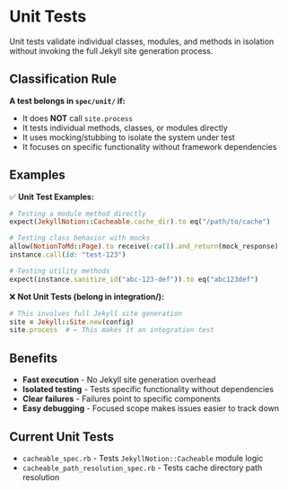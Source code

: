 # Unit Tests

Unit tests validate individual classes, modules, and methods in isolation without invoking the full Jekyll site generation process.

## Classification Rule

**A test belongs in `spec/unit/` if:**
- It does **NOT** call `site.process`
- It tests individual methods, classes, or modules directly
- It uses mocking/stubbing to isolate the system under test
- It focuses on specific functionality without framework dependencies

## Examples

✅ **Unit Test Examples:**
```ruby
# Testing a module method directly
expect(JekyllNotion::Cacheable.cache_dir).to eq("/path/to/cache")

# Testing class behavior with mocks
allow(NotionToMd::Page).to receive(:call).and_return(mock_response)
instance.call(id: "test-123")

# Testing utility methods
expect(instance.sanitize_id("abc-123-def")).to eq("abc123def")
```

❌ **Not Unit Tests (belong in integration/):**
```ruby
# This involves full Jekyll site generation
site = Jekyll::Site.new(config)
site.process  # ← This makes it an integration test
```

## Benefits

- **Fast execution** - No Jekyll site generation overhead
- **Isolated testing** - Tests specific functionality without dependencies
- **Clear failures** - Failures point to specific components
- **Easy debugging** - Focused scope makes issues easier to track down

## Current Unit Tests

- `cacheable_spec.rb` - Tests `JekyllNotion::Cacheable` module logic
- `cacheable_path_resolution_spec.rb` - Tests cache directory path resolution